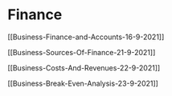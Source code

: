 # Finance

[[Business-Finance-and-Accounts-16-9-2021]]

[[Business-Sources-Of-Finance-21-9-2021]]

[[Business-Costs-And-Revenues-22-9-2021]]

[[Business-Break-Even-Analysis-23-9-2021]]

